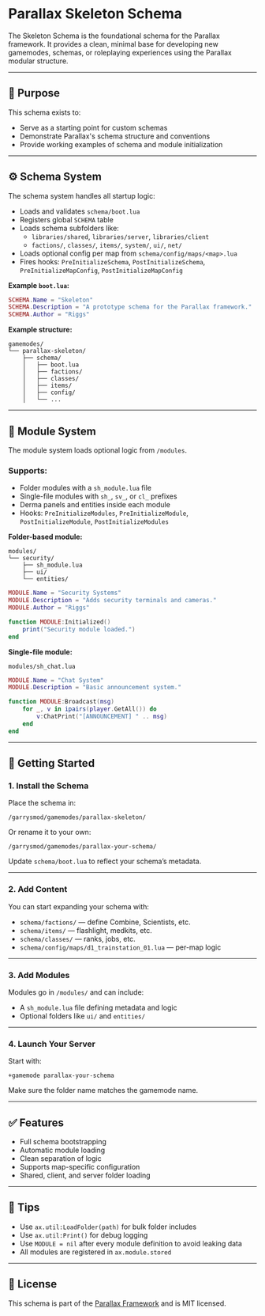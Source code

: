 # Parallax Skeleton Schema

The Skeleton Schema is the foundational schema for the Parallax framework. It provides a clean, minimal base for developing new gamemodes, schemas, or roleplaying experiences using the Parallax modular structure.

---

## 🚧 Purpose

This schema exists to:

- Serve as a starting point for custom schemas
- Demonstrate Parallax's schema structure and conventions
- Provide working examples of schema and module initialization

---

## ⚙️ Schema System

The schema system handles all startup logic:

- Loads and validates `schema/boot.lua`
- Registers global `SCHEMA` table
- Loads schema subfolders like:
  - `libraries/shared`, `libraries/server`, `libraries/client`
  - `factions/`, `classes/`, `items/`, `system/`, `ui/`, `net/`
- Loads optional config per map from `schema/config/maps/<map>.lua`
- Fires hooks: `PreInitializeSchema`, `PostInitializeSchema`, `PreInitializeMapConfig`, `PostInitializeMapConfig`

**Example `boot.lua`:**

```lua
SCHEMA.Name = "Skeleton"
SCHEMA.Description = "A prototype schema for the Parallax framework."
SCHEMA.Author = "Riggs"
```

**Example structure:**

```
gamemodes/
└── parallax-skeleton/
    ├── schema/
    │   ├── boot.lua
    │   ├── factions/
    │   ├── classes/
    │   ├── items/
    │   ├── config/
    │   └── ...
```

---

## 🧩 Module System

The module system loads optional logic from `/modules`.

### Supports:
- Folder modules with a `sh_module.lua` file
- Single-file modules with `sh_`, `sv_`, or `cl_` prefixes
- Derma panels and entities inside each module
- Hooks: `PreInitializeModules`, `PreInitializeModule`, `PostInitializeModule`, `PostInitializeModules`

**Folder-based module:**

```
modules/
└── security/
    ├── sh_module.lua
    ├── ui/
    └── entities/
```

```lua
MODULE.Name = "Security Systems"
MODULE.Description = "Adds security terminals and cameras."
MODULE.Author = "Riggs"

function MODULE:Initialized()
    print("Security module loaded.")
end
```

**Single-file module:**

```
modules/sh_chat.lua
```

```lua
MODULE.Name = "Chat System"
MODULE.Description = "Basic announcement system."

function MODULE:Broadcast(msg)
    for _, v in ipairs(player.GetAll()) do
        v:ChatPrint("[ANNOUNCEMENT] " .. msg)
    end
end
```

---

## 🧱 Getting Started

### 1. Install the Schema

Place the schema in:

```
/garrysmod/gamemodes/parallax-skeleton/
```

Or rename it to your own:

```
/garrysmod/gamemodes/parallax-your-schema/
```

Update `schema/boot.lua` to reflect your schema’s metadata.

---

### 2. Add Content

You can start expanding your schema with:

- `schema/factions/` — define Combine, Scientists, etc.
- `schema/items/` — flashlight, medkits, etc.
- `schema/classes/` — ranks, jobs, etc.
- `schema/config/maps/d1_trainstation_01.lua` — per-map logic

---

### 3. Add Modules

Modules go in `/modules/` and can include:

- A `sh_module.lua` file defining metadata and logic
- Optional folders like `ui/` and `entities/`

---

### 4. Launch Your Server

Start with:

```
+gamemode parallax-your-schema
```

Make sure the folder name matches the gamemode name.

---

## ✅ Features

- Full schema bootstrapping
- Automatic module loading
- Clean separation of logic
- Supports map-specific configuration
- Shared, client, and server folder loading

---

## 📌 Tips

- Use `ax.util:LoadFolder(path)` for bulk folder includes
- Use `ax.util:Print()` for debug logging
- Use `MODULE = nil` after every module definition to avoid leaking data
- All modules are registered in `ax.module.stored`

---

## 📄 License

This schema is part of the [Parallax Framework](https://github.com/Parallax-Framework) and is MIT licensed.

